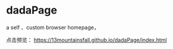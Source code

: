 # dadaPage
a self 、custom browser homepage，

点击预览：
https://13mountainsfall.github.io/dadaPage/index.html
